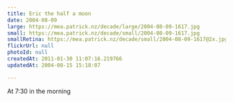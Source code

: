 ```yaml
---
title: Eric the half a moon
date: 2004-08-09
large: https://mea.patrick.nz/decade/large/2004-08-09-1617.jpg
small: https://mea.patrick.nz/decade/small/2004-08-09-1617.jpg
smallRetina: https://mea.patrick.nz/decade/small/2004-08-09-1617@2x.jpg
flickrUrl: null
photoId: null
createdAt: 2011-01-30 11:07:16.219766
updatedAt: 2004-08-15 15:18:07

---
```

At 7:30 in the morning
